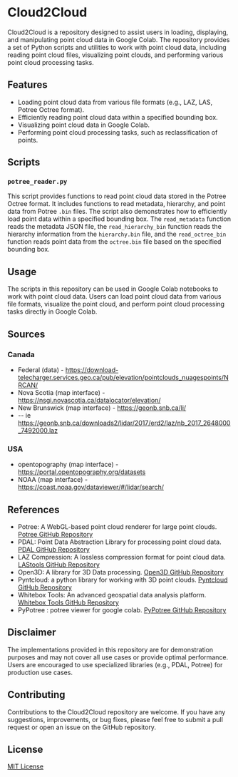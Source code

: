 # Cloud2Cloud

Cloud2Cloud is a repository designed to assist users in loading, displaying, and manipulating point cloud data in Google Colab. The repository provides a set of Python scripts and utilities to work with point cloud data, including reading point cloud files, visualizing point clouds, and performing various point cloud processing tasks.

## Features

- Loading point cloud data from various file formats (e.g., LAZ, LAS, Potree Octree format).
- Efficiently reading point cloud data within a specified bounding box.
- Visualizing point cloud data in Google Colab.
- Performing point cloud processing tasks, such as reclassification of points.

## Scripts

### `potree_reader.py`

This script provides functions to read point cloud data stored in the Potree Octree format. It includes functions to read metadata, hierarchy, and point data from Potree `.bin` files. The script also demonstrates how to efficiently load point data within a specified bounding box. The `read_metadata` function reads the metadata JSON file, the `read_hierarchy_bin` function reads the hierarchy information from the `hierarchy.bin` file, and the `read_octree_bin` function reads point data from the `octree.bin` file based on the specified bounding box.

## Usage

The scripts in this repository can be used in Google Colab notebooks to work with point cloud data. Users can load point cloud data from various file formats, visualize the point cloud, and perform point cloud processing tasks directly in Google Colab.

## Sources

### Canada
- Federal (data) -  https://download-telecharger.services.geo.ca/pub/elevation/pointclouds_nuagespoints/NRCAN/
- Nova Scotia (map interface) - https://nsgi.novascotia.ca/datalocator/elevation/
- New Brunswick (map interface) - https://geonb.snb.ca/li/
- -- ie https://geonb.snb.ca/downloads2/lidar/2017/erd2/laz/nb_2017_2648000_7492000.laz

### USA

- opentopography (map interface) - https://portal.opentopography.org/datasets
- NOAA (map interface) - https://coast.noaa.gov/dataviewer/#/lidar/search/


## References

- Potree: A WebGL-based point cloud renderer for large point clouds. [Potree GitHub Repository](https://github.com/potree/potree)
- PDAL: Point Data Abstraction Library for processing point cloud data. [PDAL GitHub Repository](https://github.com/PDAL/PDAL)
- LAZ Compression: A lossless compression format for point cloud data. [LAStools GitHub Repository](https://github.com/LAStools/LAStools/tree/master/LASzip)
- Open3D: A library for 3D Data processing. [Open3D GitHub Repository](https://github.com/isl-org/Open3D)
- Pyntcloud: a python library for working with 3D point clouds. [Pyntcloud GitHub Repository](https://github.com/daavoo/pyntcloud)
- Whitebox Tools: An advanced geospatial data analysis platform. [Whitebox Tools GitHub Repository](https://github.com/jblindsay/whitebox-tools)
- PyPotree : potree viewer for google colab. [PyPotree GitHub Repository](https://github.com/centreborelli/pypotree)



## Disclaimer

The implementations provided in this repository are for demonstration purposes and may not cover all use cases or provide optimal performance. Users are encouraged to use specialized libraries (e.g., PDAL, Potree) for production use cases.

## Contributing

Contributions to the Cloud2Cloud repository are welcome. If you have any suggestions, improvements, or bug fixes, please feel free to submit a pull request or open an issue on the GitHub repository.

## License

[MIT License](LICENSE)

